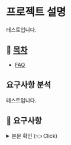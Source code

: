 # 프로젝트 설명
테스트입니다.

## 📝 [목차](#index) <a name = "index"></a>
- [FAQ](#faq)

## 요구사항 분석
테스트입니다.

## 📝 요구사항 <a name = "request"></a>
<details>
   <summary> 본문 확인 (👈 Click)</summary>
<br />

  

## 프로세스   

## 기능 목록

## 개발 환경 

## 기술 스택
- JDK 11
- Spring Boot 2.6.7
- Spring Data JPA
- Gradle
- Handlebars
- Lombok
- Github
- Docker
- AWS EC2
- Redis
- MariaDB
- Spock   
- Testcontainers   

## 아키텍쳐

## DB 

## 테스트 및 모니터링

## 왜 이 기술을 사용했는가?

## 코드실행방법

## Result   

## 참조 및 출처

## FAQ <a name = "faq"></a>
<details>
   <summary> 본문 확인 (👈 Click)</summary>
<br />

## 제출 방식
- 소스코드
  - 작성한 소스코드를 본인의 Github에 올리고 해당 URL을 문서 파일에 명시하여 채용사이트에 업로드 합니다.
  - 소스를 압축해서 업로드하지 마세요.
  - 과제 소스가 올라가 있는 github의 해당 repository는 public으로 설정해 두셔야 코드레벨 평가가 가능합니다.
  - private로 설정되어 접근이 불가능한 경우 코드레벨 평가를 진행하지 않습니다.

- 기능 점검을 위한 빌드 결과물
  - 빌드 결과물을 Executable jar 형태로 만들어 위 Github에 업로드 하시고 README에 다운로드 링크 정보를 넣어주시기 바랍니다.
  - Github의 용량 문제로 업로드가 안되는 경우 다른 곳(개인 구글 드라이브 등)에 업로드 한 후 해당 다운로드 링크 정보를 README에 넣어주셔도 됩니다.
  - 해당 파일을 다운로드 및 실행(실행 예: java -jar kakaobank.jar)하여 요구 사항 기능 검증을 진행하게 됩니다.
  - 해당 파일을 다운로드할 수 없거나 실행시 에러가 발생하는 경우에는 기능 점검을 진행하지 않습니다.
  - 과제 제출 전 해당 실행파일 다운로드 및 정상 동작 여부를 체크해 주시기 바랍니다.

## 진행 일정
- 코딩테스트 출제일
  - 2025년 4월 6일 (목) 오전 10:00
- 코딩테스트 마감일
  - 2025년 4월 22일 (수) 오후 11:59
